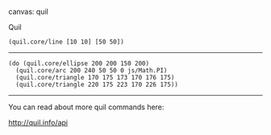canvas: quil

Quil

    (quil.core/line [10 10] [50 50])
    
---

    (do (quil.core/ellipse 200 200 150 200)
      (quil.core/arc 200 240 50 50 0 js/Math.PI)
      (quil.core/triangle 170 175 173 170 176 175)
      (quil.core/triangle 220 175 223 170 226 175))
      
---

You can read about more quil commands here:

http://quil.info/api
